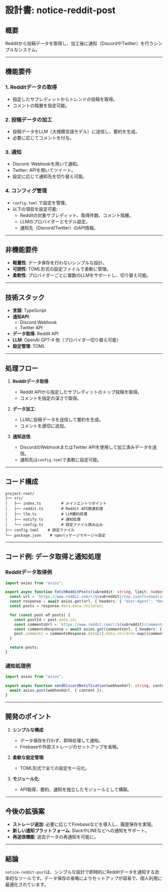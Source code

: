 # 設計書: notice-reddit-post

## **概要**
Redditから投稿データを取得し、加工後に通知（DiscordやTwitter）を行うシンプルなシステム。

---

## **機能要件**

### **1. Redditデータの取得**
- 指定したサブレディットからトレンドの投稿を取得。
- コメントの階層を指定可能。

### **2. 投稿データの加工**
- 投稿データをLLM（大規模言語モデル）に送信し、要約を生成。
- 必要に応じてコメントを付与。

### **3. 通知**
- Discord: Webhookを用いて通知。
- Twitter: APIを用いてツイート。
- 設定に応じて通知先を切り替え可能。

### **4. コンフィグ管理**
- `config.toml` で設定を管理。
- 以下の項目を設定可能:
  - Redditの対象サブレディット、取得件数、コメント階層。
  - LLMのプロバイダーとモデル設定。
  - 通知先（Discord/Twitter）のAPI情報。

---

## **非機能要件**
- **軽量性**: データ保存を行わないシンプルな設計。
- **可読性**: TOML形式の設定ファイルで柔軟に管理。
- **柔軟性**: プロバイダーごとに複数のLLMをサポートし、切り替え可能。

---

## **技術スタック**
- **言語**: TypeScript
- **通知API**:
  - Discord Webhook
  - Twitter API
- **データ取得**: Reddit API
- **LLM**: OpenAI GPT-4 他（プロバイダー切り替え可能）
- **設定管理**: TOML

---

## **処理フロー**

1. **Redditデータ取得**:
   - Reddit APIから指定したサブレディットのトップ投稿を取得。
   - コメントを指定の深さで取得。

2. **データ加工**:
   - LLMに投稿データを送信して要約を生成。
   - コメントを適切に追加。

3. **通知送信**:
   - DiscordのWebhookまたはTwitter APIを使用して加工済みデータを送信。
   - 通知先は`config.toml`で柔軟に設定可能。

---

## **コード構成**

```
project-root/
├── src/
│   ├── index.ts         # メインエントリポイント
│   ├── reddit.ts        # Reddit API関連処理
│   ├── llm.ts           # LLM要約処理
│   ├── notify.ts        # 通知処理
│   └── config.ts        # 設定ファイル読み込み
├── config.toml    # 設定ファイル
└── package.json    # npmパッケージマネージャ設定
```

---

## **コード例: データ取得と通知処理**

### **Redditデータ取得例**
```typescript
import axios from "axios";

export async function fetchRedditPosts(subreddit: string, limit: number, depth: number) {
  const url = `https://www.reddit.com/r/${subreddit}/top.json?t=day&limit=${limit}`;
  const response = await axios.get(url, { headers: { "User-Agent": "RedditNotifier/1.0" } });
  const posts = response.data.data.children;

  for (const post of posts) {
    const postId = post.data.id;
    const commentsUrl = `https://www.reddit.com/r/${subreddit}/comments/${postId}.json?depth=${depth}`;
    const commentsResponse = await axios.get(commentsUrl, { headers: { "User-Agent": "RedditNotifier/1.0" } });
    post.comments = commentsResponse.data[1].data.children.map((comment: any) => comment.data.body);
  }

  return posts;
}
```

### **通知処理例**
```typescript
import axios from "axios";

export async function sendDiscordNotification(webhookUrl: string, content: string) {
  await axios.post(webhookUrl, { content });
}
```

---

## **開発のポイント**

1. **シンプルな構成**:
   - データ保存を行わず、即時処理して通知。
   - Firebaseや外部ストレージのセットアップを省略。

2. **柔軟な設定管理**:
   - TOML形式で全ての設定を一元化。

3. **モジュール化**:
   - API取得、要約、通知を独立したモジュールとして構築。

---

## **今後の拡張案**
- **ストレージ追加**: 必要に応じてFirebaseなどを導入し、履歴保存を実現。
- **新しい通知プラットフォーム**: SlackやLINEなどへの通知をサポート。
- **再送信機能**: 過去データの再通知を可能に。

---

## **結論**
`notice-reddit-post`は、シンプルな設計で即時的にRedditデータを通知する効率的なツールです。データ保存の省略によりセットアップが容易で、個人利用に最適化されています。

